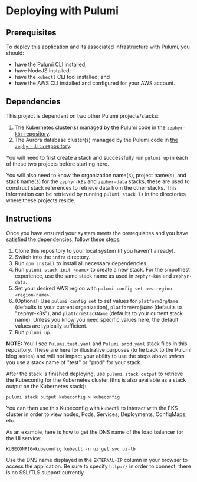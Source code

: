 # Deploying with Pulumi

## Prerequisites

To deploy this application and its associated infrastructure with Pulumi, you should:

* have the Pulumi CLI installed; 
* have NodeJS installed;
* have the `kubectl` CLI tool installed; and
* have the AWS CLI installed and configured for your AWS account.

## Dependencies

This project is dependent on two other Pulumi projects/stacks:

1. The Kubernetes cluster(s) managed by the Pulumi code in [the `zephyr-k8s` repository](https://github.com/pulumi/zephyr-k8s).
2. The Aurora database cluster(s) managed by the Pulumi code in [the `zephyr-data` repository](https://github.com/pulumi/zephyr-data).

You will need to first create a stack and successfully run `pulumi up` in each of these two projects before starting here.

You will also need to know the organization name(s), project name(s), and stack name(s) for the `zephyr-k8s` and `zephyr-data` stacks; these are used to construct stack references to retrieve data from the other stacks. This information can be retrieved by running `pulumi stack ls` in the directories where these projects reside.

## Instructions

Once you have ensured your system meets the prerequisites and you have satisfied the dependencies, follow these steps:

1. Clone this repository to your local system (if you haven't already).
2. Switch into the `infra` directory.
3. Run `npm install` to install all necessary dependencies.
4. Run `pulumi stack init <name>` to create a new stack. For the smoothest experience, use the same stack name as used in `zephyr-k8s` and `zephyr-data`.
5. Set your desired AWS region with `pulumi config set aws:region <region-name>`.
6. (Optional) Use `pulumi config set` to set values for `platformOrgName` (defaults to your current organization), `platformProjName` (defaults to "zephyr-k8s"), and `platformStackName` (defaults to your current stack name). Unless you know you need specific values here, the default values are typically sufficient.
9. Run `pulumi up`.

**NOTE:** You'll see `Pulumi.test.yaml` and `Pulumi.prod.yaml` stack files in this repository. These are here for illustrative purposes (to tie back to the Pulumi blog series) and will not impact your ability to use the steps above _unless_ you use a stack name of "test" or "prod" for your stack.

After the stack is finished deploying, use `pulumi stack output` to retrieve the Kubeconfig for the Kubernetes cluster (this is also available as a stack output on the Kubernetes stack):

```shell
pulumi stack output kubeconfig > kubeconfig
```

You can then use this Kubeconfig with `kubectl` to interact with the EKS cluster in order to view nodes, Pods, Services, Deployments, ConfigMaps, etc.

As an example, here is how to get the DNS name of the load balancer for the UI service:

```shell
KUBECONFIG=kubeconfig kubectl -n ui get svc ui-lb
```

Use the DNS name displayed in the `EXTERNAL-IP` column in your browser to access the application. Be sure to specify `http://` in order to connect; there is no SSL/TLS support currently.
